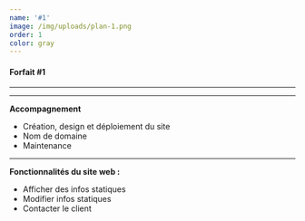 ```yaml
---
name: '#1'
image: /img/uploads/plan-1.png
order: 1
color: gray
---
```

####  **Forfait #1**

<hr />

<hr />

**Accompagnement**

* Création, design et déploiement du site
* Nom de domaine
* Maintenance

<hr />

**Fonctionnalités du site web :**

* Afficher des infos statiques
* Modifier infos statiques
* Contacter le client

